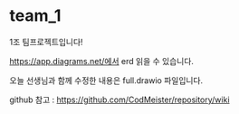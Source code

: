 # team_1
1조 팀프로젝트입니다!

https://app.diagrams.net/에서 erd 읽을 수 있습니다.

오늘 선생님과 함께 수정한 내용은 full.drawio 파일입니다.

github 참고 : https://github.com/CodMeister/repository/wiki
